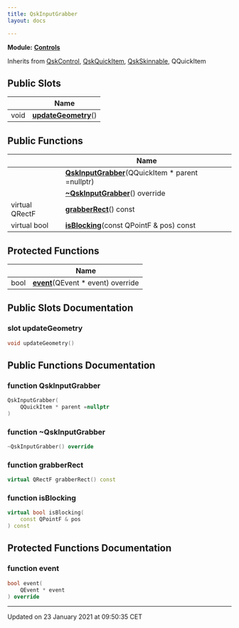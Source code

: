 ```yaml
---
title: QskInputGrabber
layout: docs

---
```



**Module:** **[Controls](/docs/modules/group___controls/)**



Inherits from [QskControl](/docs/classes/class_qsk_control/), [QskQuickItem](/docs/classes/class_qsk_quick_item/), [QskSkinnable](/docs/classes/class_qsk_skinnable/), QQuickItem

## Public Slots

|                | Name           |
| -------------- | -------------- |
| void | **[updateGeometry](/docs/classes/class_qsk_input_grabber/#slot-updategeometry)**() |

## Public Functions

|                | Name           |
| -------------- | -------------- |
| | **[QskInputGrabber](/docs/classes/class_qsk_input_grabber/#function-qskinputgrabber)**(QQuickItem * parent =nullptr) |
| | **[~QskInputGrabber](/docs/classes/class_qsk_input_grabber/#function-~qskinputgrabber)**() override |
| virtual QRectF | **[grabberRect](/docs/classes/class_qsk_input_grabber/#function-grabberrect)**() const |
| virtual bool | **[isBlocking](/docs/classes/class_qsk_input_grabber/#function-isblocking)**(const QPointF & pos) const |

## Protected Functions

|                | Name           |
| -------------- | -------------- |
| bool | **[event](/docs/classes/class_qsk_input_grabber/#function-event)**(QEvent * event) override |

## Public Slots Documentation

### slot updateGeometry

```cpp
void updateGeometry()
```


## Public Functions Documentation

### function QskInputGrabber

```cpp
QskInputGrabber(
    QQuickItem * parent =nullptr
)
```


### function ~QskInputGrabber

```cpp
~QskInputGrabber() override
```


### function grabberRect

```cpp
virtual QRectF grabberRect() const
```


### function isBlocking

```cpp
virtual bool isBlocking(
    const QPointF & pos
) const
```


## Protected Functions Documentation

### function event

```cpp
bool event(
    QEvent * event
) override
```


-------------------------------

Updated on 23 January 2021 at 09:50:35 CET